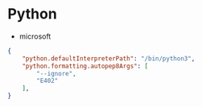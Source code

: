 # Python

- microsoft

```json
{
    "python.defaultInterpreterPath": "/bin/python3",
    "python.formatting.autopep8Args": [
        "--ignore",
        "E402"
    ],
}
```
